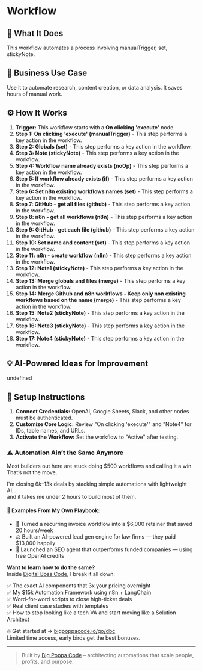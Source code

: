 # Workflow

## 🚀 What It Does
This workflow automates a process involving manualTrigger, set, stickyNote.

## 💼 Business Use Case
Use it to automate research, content creation, or data analysis. It saves hours of manual work.

## ⚙️ How It Works
1.  **Trigger:** This workflow starts with a **On clicking 'execute'** node.
2. **Step 1: On clicking 'execute' (manualTrigger)** - This step performs a key action in the workflow.
3. **Step 2: Globals (set)** - This step performs a key action in the workflow.
4. **Step 3: Note (stickyNote)** - This step performs a key action in the workflow.
5. **Step 4: Workflow name already exists (noOp)** - This step performs a key action in the workflow.
6. **Step 5: If workflow already exists (if)** - This step performs a key action in the workflow.
7. **Step 6: Set n8n existing workflows names (set)** - This step performs a key action in the workflow.
8. **Step 7: GitHub - get all files (github)** - This step performs a key action in the workflow.
9. **Step 8: n8n - get all workflows (n8n)** - This step performs a key action in the workflow.
10. **Step 9: GitHub - get each file (github)** - This step performs a key action in the workflow.
11. **Step 10: Set name and content (set)** - This step performs a key action in the workflow.
12. **Step 11: n8n - create workflow (n8n)** - This step performs a key action in the workflow.
13. **Step 12: Note1 (stickyNote)** - This step performs a key action in the workflow.
14. **Step 13: Merge globals and files (merge)** - This step performs a key action in the workflow.
15. **Step 14: Merge Github and n8n workflows - Keep only non existing workflows based on the name (merge)** - This step performs a key action in the workflow.
16. **Step 15: Note2 (stickyNote)** - This step performs a key action in the workflow.
17. **Step 16: Note3 (stickyNote)** - This step performs a key action in the workflow.
18. **Step 17: Note4 (stickyNote)** - This step performs a key action in the workflow.

## 💡 AI-Powered Ideas for Improvement
undefined

## 🔧 Setup Instructions
1. **Connect Credentials:** OpenAI, Google Sheets, Slack, and other nodes must be authenticated.
2. **Customize Core Logic:** Review "On clicking 'execute'" and "Note4" for IDs, table names, and URLs.
3. **Activate the Workflow:** Set the workflow to "Active" after testing.

### ⚠️ Automation Ain’t the Same Anymore

Most builders out here are stuck doing $500 workflows and calling it a win.  
That’s not the move.  

I'm closing $6k–$13k deals by stacking simple automations with lightweight AI...  
and it takes me under 2 hours to build most of them.

#### 🧠 Examples From My Own Playbook:
- 🔁 Turned a recurring invoice workflow into a $6,000 retainer that saved 20 hours/week  
- ⚖️ Built an AI-powered lead gen engine for law firms — they paid $13,000 happily  
- 🚀 Launched an SEO agent that outperforms funded companies — using free OpenAI credits  

**Want to learn how to do the same?**  
Inside [Digital Boss Code](https://bigpoppacode.io/go/dbc), I break it all down:

✅ The exact AI components that 3x your pricing overnight  
✅ My $15k Automation Framework using n8n + LangChain  
✅ Word-for-word scripts to close high-ticket deals  
✅ Real client case studies with templates  
✅ How to stop looking like a tech VA and start moving like a Solution Architect  

🔥 Get started at → [bigpoppacode.io/go/dbc](https://bigpoppacode.io/go/dbc)  
Limited time access, early birds get the best bonuses.

---
> Built by [Big Poppa Code](https://bigpoppacode.io) – architecting automations that scale people, profits, and purpose.
